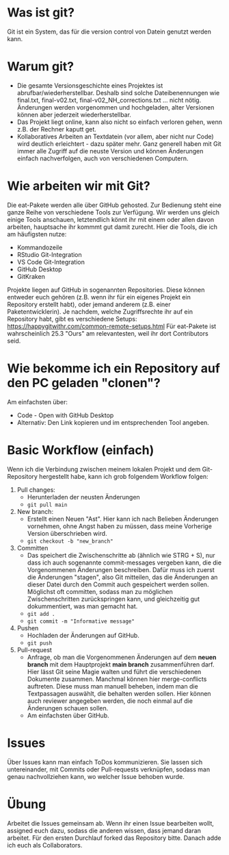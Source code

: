 # Was ist git?
Git ist ein System, das für die version control von Datein genutzt werden kann. 

# Warum git?
* Die gesamte Versionsgeschichte eines Projektes ist abrufbar/wiederherstellbar. Deshalb sind solche Dateibenennungen wie final.txt, final-v02.txt, final-v02_NH_corrections.txt ... nicht nötig. Änderungen werden vorgenommen und hochgeladen, alter Versionen können aber jederzeit wiederherstellbar.
* Das Projekt liegt online, kann also nicht so einfach verloren gehen, wenn z.B. der Rechner kaputt get.
* Kollaboratives Arbeiten an Textdatein (vor allem, aber nicht nur Code) wird deutlich erleichtert - dazu später mehr. Ganz generell haben mit Git immer alle Zugriff auf die neuste Version und können Änderungen einfach nachverfolgen, auch von verschiedenen Computern.

# Wie arbeiten wir mit Git?
Die eat-Pakete werden alle über GitHub gehosted. Zur Bedienung steht eine ganze Reihe von verschiedene Tools zur Verfügung. Wir werden uns gleich einige Tools anschauen, letztendlich könnt ihr mit einem oder allen davon arbeiten, hauptsache ihr kommmt gut damit zurecht.
Hier die Tools, die ich am häufigsten nutze:
* Kommandozeile
* RStudio Git-Integration
* VS Code Git-Integration
* GitHub Desktop
* GitKraken

Projekte liegen auf GitHub in sogenannten Repositories. Diese können entweder euch gehören (z.B. wenn ihr für ein eigenes Projekt ein Repository erstellt habt), oder jemand anderem (z.B. einer Paketentwicklerin). 
Je nachdem, welche Zugriffsrechte ihr auf ein Repository habt, gibt es verschiedene Setups: https://happygitwithr.com/common-remote-setups.html
Für eat-Pakete ist wahrscheinlich 25.3 "Ours" am relevantesten, weil ihr dort Contributors seid. 

# Wie bekomme ich ein Repository auf den PC geladen "clonen"?
Am einfachsten über:
- Code - Open with GitHub Desktop
- Alternativ: Den Link kopieren und im entsprechenden Tool angeben. 

# Basic Workflow (einfach)
Wenn ich die Verbindung zwischen meinem lokalen Projekt und dem Git-Repository hergestellt habe, kann ich grob folgendem Workflow folgen: 
1) Pull changes:
   - Herunterladen der neusten Änderungen
   - `git pull main`
2) New branch:
   - Erstellt einen Neuen "Ast". Hier kann ich nach Belieben Änderungen vornehmen, ohne Angst haben zu müssen, dass meine Vorherige Version überschrieben wird.
   - `git checkout -b "new_branch"`
3) Committen
   - Das speichert die Zwischenschritte ab (ähnlich wie STRG + S), nur dass ich auch sogenannte commit-messages vergeben kann, die die Vorgenommenen Änderungen beschreiben. Dafür muss ich zuerst die Änderungen "stagen", also Git mitteilen, das die Änderungen an dieser Datei durch den Commit auch gespeichert werden sollen. Möglichst oft committen, sodass man zu möglichen Zwischenschritten zurückspringen kann, und gleichzeitig gut dokummentiert, was man gemacht hat. 
   - `git add .`
   - `git commit -m "Informative message"`
4) Pushen
   - Hochladen der Änderungen auf GitHub.
   - `git push`
5) Pull-request
   - Anfrage, ob man die Vorgenommenen Änderungen auf dem **neuen branch** mit dem Hauptprojekt **main branch** zusammenführen darf. Hier lässt Git seine Magie walten und führt die verschiedenen Dokumente zusammen. Manchmal können hier merge-conflicts auftreten. Diese muss man manuell beheben, indem man die Textpassagen auswählt, die behalten werden sollen. Hier können auch reviewer angegeben werden, die noch einmal auf die Änderungen schauen sollen. 
   - Am einfachsten über GitHub.

# Issues
Über Issues kann man einfach ToDos kommunizieren. Sie lassen sich untereinander, mit Commits oder Pull-requests verknüpfen, sodass man genau nachvollziehen kann, wo welcher Issue behoben wurde.

# Übung
Arbeitet die Issues gemeinsam ab. Wenn ihr einen Issue bearbeiten wollt, assigned euch dazu, sodass die anderen wissen, dass jemand daran arbeitet. Für den ersten Durchlauf forked das Repository bitte. Danach adde ich euch als Collaborators.
